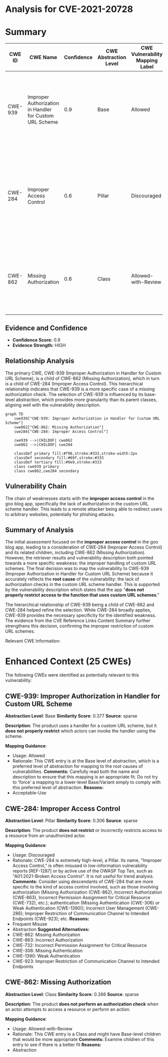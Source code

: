 # Analysis for CVE-2021-20728

# Summary
| CWE ID | CWE Name | Confidence | CWE Abstraction Level | CWE Vulnerability Mapping Label | CWE-Vulnerability Mapping Notes |
|---|---|---|---|---|---|
| CWE-939 | Improper Authorization in Handler for Custom URL Scheme | 0.9 | Base | Allowed | Primary CWE. The application doesn't properly authorize which actors can invoke the handler using the custom URL scheme. |
| CWE-284 | Improper Access Control | 0.6 | Pillar | Discouraged | Secondary CWE. A general category that applies because the app doesn't restrict access to the custom URL scheme handler, but CWE-939 is more specific. |
| CWE-862 | Missing Authorization | 0.6 | Class | Allowed-with-Review | Secondary CWE. The app is missing authorization for a critical function, but CWE-939 is more specific in this case. |

## Evidence and Confidence

*   **Confidence Score:** 0.9
*   **Evidence Strength:** HIGH

## Relationship Analysis
The primary CWE, CWE-939 (Improper Authorization in Handler for Custom URL Scheme), is a child of CWE-862 (Missing Authorization), which in turn is a child of CWE-284 (Improper Access Control). This hierarchical relationship indicates that CWE-939 is a more specific case of a missing authorization check. The selection of CWE-939 is influenced by its base-level abstraction, which provides more granularity than its parent classes, aligning well with the vulnerability description.

```mermaid
graph TD
    cwe939["CWE-939: Improper Authorization in Handler for Custom URL Scheme"]
    cwe862["CWE-862: Missing Authorization"]
    cwe284["CWE-284: Improper Access Control"]
    
    cwe939 -->|CHILDOF| cwe862
    cwe862 -->|CHILDOF| cwe284
    
    classDef primary fill:#f96,stroke:#333,stroke-width:2px
    classDef secondary fill:#69f,stroke:#333
    classDef tertiary fill:#9e9,stroke:#333
    class cwe939 primary
    class cwe862,cwe284 secondary
```

## Vulnerability Chain
The chain of weaknesses starts with the **improper access control** in the goo blog app, specifically the lack of authorization in the custom URL scheme handler. This leads to a remote attacker being able to redirect users to arbitrary websites, potentially for phishing attacks.

## Summary of Analysis
The initial assessment focused on the **improper access control** in the goo blog app, leading to a consideration of CWE-284 (Improper Access Control) and its related children, including CWE-862 (Missing Authorization). However, the retriever results and vulnerability description both pointed towards a more specific weakness: the improper handling of custom URL schemes. The final decision was to map the vulnerability to CWE-939 (Improper Authorization in Handler for Custom URL Scheme) because it accurately reflects the **root cause** of the vulnerability: the lack of authorization checks in the custom URL scheme handler. This is supported by the vulnerability description which states that the app "**does not properly restrict access to the function that uses custom URL schemes**."

The hierarchical relationship of CWE-939 being a child of CWE-862 and CWE-284 helped refine the selection. While CWE-284 broadly applies, CWE-939 provides the necessary specificity for the identified weakness. The evidence from the CVE Reference Links Content Summary further strengthens this decision, confirming the improper restriction of custom URL schemes.

Relevant CWE Information:

# Enhanced Context (25 CWEs)
The following CWEs were identified as potentially relevant to this vulnerability:

## CWE-939: Improper Authorization in Handler for Custom URL Scheme
**Abstraction Level**: Base
**Similarity Score**: 0.377
**Source**: sparse

**Description**:
The product uses a handler for a custom URL scheme, but it **does not properly restrict** which actors can invoke the handler using the scheme.

**Mapping Guidance**:
- Usage: Allowed
- Rationale: This CWE entry is at the Base level of abstraction, which is a preferred level of abstraction for mapping to the root causes of vulnerabilities.
**Comments:** Carefully read both the name and description to ensure that this mapping is an appropriate fit. Do not try to 'force' a mapping to a lower-level Base/Variant simply to comply with this preferred level of abstraction.
**Reasons:**
- Acceptable-Use

## CWE-284: Improper Access Control
**Abstraction Level**: Pillar
**Similarity Score**: 0.306
**Source**: sparse

**Description**:
The product **does not restrict** or incorrectly restricts access to a resource from an unauthorized actor.

**Mapping Guidance**:
- Usage: Discouraged
- Rationale: CWE-284 is extremely high-level, a Pillar. Its name, "Improper Access Control," is often misused in low-information vulnerability reports [REF-1287] or by active use of the OWASP Top Ten, such as "A01:2021-Broken Access Control". It is not useful for trend analysis.
**Comments:** Consider using descendants of CWE-284 that are more specific to the kind of access control involved, such as those involving authorization (Missing Authorization (CWE-862), Incorrect Authorization (CWE-863), Incorrect Permission Assignment for Critical Resource (CWE-732), etc.); authentication (Missing Authentication (CWE-306) or Weak Authentication (CWE-1390)); Incorrect User Management (CWE-286); Improper Restriction of Communication Channel to Intended Endpoints (CWE-923); etc.
**Reasons:**
- Frequent Misuse
- Abstraction
**Suggested Alternatives:**
- CWE-862: Missing Authorization
- CWE-863: Incorrect Authorization
- CWE-732: Incorrect Permission Assignment for Critical Resource
- CWE-306: Missing Authentication
- CWE-1390: Weak Authentication
- CWE-923: Improper Restriction of Communication Channel to Intended Endpoints

## CWE-862: Missing Authorization
**Abstraction Level**: Class
**Similarity Score**: 0.266
**Source**: sparse

**Description**:
The product **does not perform an authorization check** when an actor attempts to access a resource or perform an action.

**Mapping Guidance**:
- Usage: Allowed-with-Review
- Rationale: This CWE entry is a Class and might have Base-level children that would be more appropriate
**Comments:** Examine children of this entry to see if there is a better fit
**Reasons:**
- Abstraction